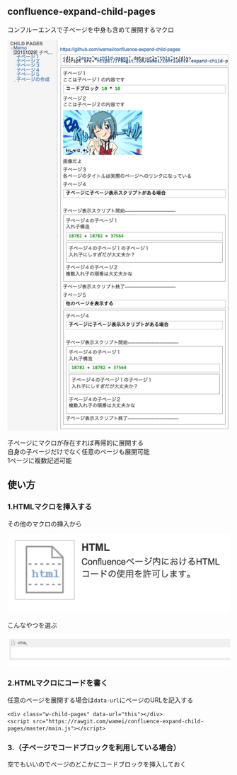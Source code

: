 ## confluence-expand-child-pages
コンフルーエンスで子ページを中身も含めて展開するマクロ

![](./readme/result.png)

子ページにマクロが存在すれば再帰的に展開する  
自身の子ページだけでなく任意のページも展開可能  
1ページに複数記述可能

## 使い方

### 1.HTMLマクロを挿入する
その他のマクロの挿入から

![](./readme/html-macro.png)

こんなやつを選ぶ

![](./readme/html-block.png)

### 2.HTMLマクロにコードを書く
任意のページを展開する場合は``data-url``にページのURLを記入する

```
<div class="w-child-pages" data-url="this"></div>
<script src="https://rawgit.com/wamei/confluence-expand-child-pages/master/main.js"></script>
```

### 3.（子ページでコードブロックを利用している場合）
空でもいいのでページのどこかにコードブロックを挿入しておく
